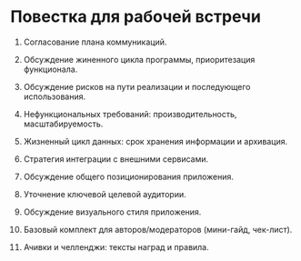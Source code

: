 # Повестка для рабочей встречи

1. Согласование плана коммуникаций.

2. Обсуждение жиненного цикла программы, приоритезация функционала.

3. Обсуждение рисков на пути реализации и последующего использования.

4. Нефункциональных требований: производительность, масштабируемость.

5. Жизненный цикл данных: срок хранения информации и архивация.

6. Стратегия интеграции с внешними сервисами.

7. Обсуждение общего позиционирования приложения.

8. Уточнение ключевой целевой аудитории.

9. Обсуждение визуального стиля приложения.

10. Базовый комплект для авторов/модераторов (мини-гайд, чек-лист).

11. Ачивки и челленджи: тексты наград и правила.
